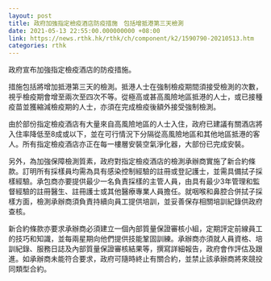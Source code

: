 ```yaml
---
layout: post
title: 政府加強指定檢疫酒店防疫措施　包括增抵港第三天檢測
date: 2021-05-13 22:55:00.000000000 +08:00
link: https://news.rthk.hk/rthk/ch/component/k2/1590790-20210513.htm
categories: rthk
---
```


政府宣布加強指定檢疫酒店的防疫措施。

措施包括將增加抵港第三天的檢測。抵港人士在強制檢疫期間須接受檢測的次數，視乎檢疫期會增至兩次至四次不等。從極高或甚高風險地區抵港的人士，或已接種疫苗並獲縮減檢疫期的人士，亦須在完成檢疫後額外接受強制檢測。

由於部份指定檢疫酒店有大量來自高風險地區的人士入住，政府已建議有關酒店將入住率降低至8成或以下，並在可行情況下分隔從高風險地區和其他地區抵港的客人。所有指定檢疫酒店亦正在每一樓層安裝空氣淨化器，大部份已完成安裝。

另外，為加強保障檢測質素，政府對指定檢疫酒店的檢測承辦商實施了新合約條款。訂明所有採樣員均需為具有感染控制經驗的註冊或登記護士，並需具備拭子採樣經驗。承包商亦要提供最少一名負責採樣的主管人員，由具有最少3年管理和監督經驗的註冊醫生、註冊護士或其他醫療專業人員擔任。就咽喉和鼻腔合併拭子採樣方面，檢測承辦商須負責持續向員工提供培訓，並妥善保存相關培訓紀錄供政府查核。

新合約條款亦要求承辦商必須建立一個內部質量保證審核小組，定期評定前線員工的技巧和知識，並每兩星期向他們提供技能鞏固訓練。承辦商亦須就人員資格、培訓紀錄、服務日誌及內部質量保證審核結果等，撰寫詳細報告，政府會作評估及跟進。如承辦商未能符合要求，政府可隨時終止有關合約，並禁止該承辦商將來競投同類型合約。
